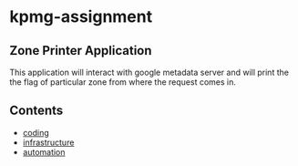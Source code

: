 # kpmg-assignment
## Zone Printer Application
   This application will interact with google metadata server and will print the the flag of particular zone from where the request comes in.

## Contents
 - [coding](https://github.com/san4ever/kpmg-assignment/blob/main/coding/coding.md)
 - [infrastructure](https://github.com/san4ever/kpmg-assignment/blob/main/infrastructure/infra.md)
 - [automation](https://github.com/san4ever/kpmg-assignment/blob/main/automation/automation.md)
   
